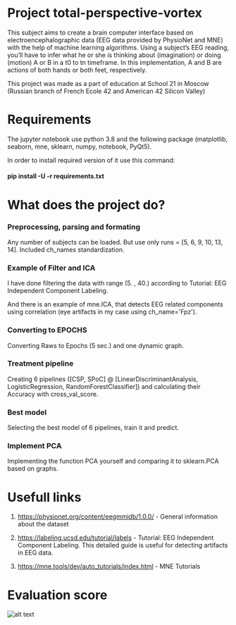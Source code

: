 # Project total-perspective-vortex
This subject aims to create a brain computer interface based on electroencephalographic data (EEG data provided by PhysioNet and MNE) with the help of machine learning algorithms. Using a subject’s EEG reading, you’ll have to infer what he or she is thinking about (imagination) or doing (motion) A or B in a t0 to tn timeframe. In this implementation, A and B are actions of both hands or both feet, respectively.

This project was made as a part of education at School 21 in Moscow (Russian branch of French Ecole 42 and American 42 Silicon Valley)

# Requirements
The jupyter notebook use python 3.8 and the following package (matplotlib, seaborn, mne, sklearn, numpy, notebook, PyQt5).

In order to install required version of it use this command:
#### pip install -U -r requirements.txt

# What does the project do?

### Preprocessing, parsing and formating
Any number of subjects can be loaded. But use only runs = [5, 6, 9, 10, 13, 14]. Included ch_names standardization.
### Example of Filter and ICA
I have done filtering the data with range (5. , 40.) according to Tutorial: EEG Independent Component Labeling.

And there is an example of mne.ICA, that detects EEG related components using correlation (eye artifacts in my case using ch_name='Fpz').
### Converting to EPOCHS
Converting Raws to Epochs (5 sec.) and one dynamic graph.
### Treatment pipeline
Creating 6 pipelines ([CSP, SPoC] @ [LinearDiscriminantAnalysis, LogisticRegression, RandomForestClassifier]) and calculating their Accuracy with cross_val_score.
### Best model
Selecting the best model of 6 pipelines, train it and predict.
### Implement PCA
Implementing the function PCA yourself and comparing it to sklearn.PCA based on graphs.
# Usefull links
1) https://physionet.org/content/eegmmidb/1.0.0/ - General information about the dataset

2) https://labeling.ucsd.edu/tutorial/labels - Tutorial: EEG Independent Component Labeling. This detailed guide is useful for detecting artifacts in EEG data.

3) https://mne.tools/dev/auto_tutorials/index.html - MNE Tutorials

# Evaluation score
![alt text](https://github.com/loloroshlo/total-perspective-vortex/blob/main/Score_of_project.png)
